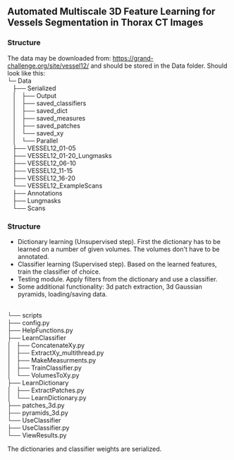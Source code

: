 ## Automated Multiscale 3D Feature Learning for Vessels Segmentation in Thorax CT Images ##

### Structure ###

The data may be downloaded from: https://grand-challenge.org/site/vessel12/
and should be stored in the Data folder. Should look like this:
 <br />
└─ Data <br />
   ├── Serialized <br />
   │   ├── Output <br />
   │   ├── saved_classifiers <br />
   │   ├── saved_dict <br />
   │   ├── saved_measures <br />
   │   ├── saved_patches <br />
   │   └── saved_xy <br />
   │       └── Parallel <br />
   ├── VESSEL12_01-05 <br />
   ├── VESSEL12_01-20_Lungmasks <br />
   ├── VESSEL12_06-10 <br />
   ├── VESSEL12_11-15 <br />
   ├── VESSEL12_16-20 <br />
   └── VESSEL12_ExampleScans <br />
       ├── Annotations <br />
       ├── Lungmasks <br />
       └── Scans <br />

### Structure ###

* Dictionary learning (Unsupervised step). First the dictionary has to be learned on a number of given volumes. The volumes don't have to be annotated. 
* Classifier learning (Supervised step). Based on the learned features, train the classifier of choice.
* Testing module. Apply filters from the dictionary and use a classifier.
* Some additional functionality: 3d patch extraction, 3d Gaussian pyramids, loading/saving data.
 <br />
└── scripts <br />
    ├── config.py <br />
    ├── HelpFunctions.py <br />
    ├── LearnClassifier <br />
    │   ├── ConcatenateXy.py <br />
    │   ├── ExtractXy_multithread.py <br />
    │   ├── MakeMeasurments.py <br />
    │   ├── TrainClassifier.py <br />
    │   └── VolumesToXy.py <br />
    ├── LearnDictionary <br />
    │   ├── ExtractPatches.py <br />
    │   └── LearnDictionary.py <br />
    ├── patches_3d.py <br />
    ├── pyramids_3d.py <br />
    └── UseClassifier <br />
        ├── UseClassifier.py <br />
        └── ViewResults.py <br />

The dictionaries and classifier weights are serialized.
